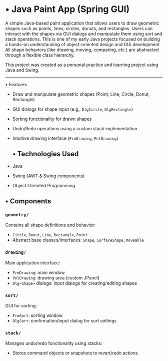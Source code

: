 # • Java Paint App (Spring GUI)

A simple Java-based paint application that allows users to draw geometric shapes such as points, lines, circles, donuts, and rectangles. Users can interact with the shapes via GUI dialogs and manipulate them using sort and stack operations.
This is one of my early Java projects focused on building a hands-on understanding of object-oriented design and GUI development. All shape behaviors (like drawing, moving, comparing, etc.) are abstracted through a flexible class hierarchy.

This project was created as a personal practice and learning project using Java and Swing.

---

• Features

- Draw and manipulate geometric shapes (Point, Line, Circle, Donut, Rectangle)
- GUI dialogs for shape input (e.g., `DlgCircle`, `DlgRectangle`)
- Sorting functionality for drawn shapes
- Undo/Redo operations using a custom stack implementation
- Intuitive drawing interface (`FrmDrawing`, `PnlDrawing`)

  ## • Technologies Used

- Java
- Swing (AWT & Swing components)
- Object-Oriented Programming

## • Components

### `geometry/`
Contains all shape definitions and behavior:
- `Circle`, `Donut`, `Line`, `Rectangle`, `Point`
- Abstract base classes/interfaces: `Shape`, `SurfaceShape`, `Moveable`

### `drawing/`
Main application interface:
- `FrmDrawing`: main window
- `PnlDrawing`: drawing area (custom JPanel)
- `Dlg<Shape>` dialogs: input dialogs for creating/editing shapes

### `sort/`
GUI for sorting:
- `FrmSort`: sorting window
- `DlgSort`: confirmation/input dialog for sort settings

### `stack/`
Manages undo/redo functionality using stacks:
- Stores command objects or snapshots to revert/redo actions
